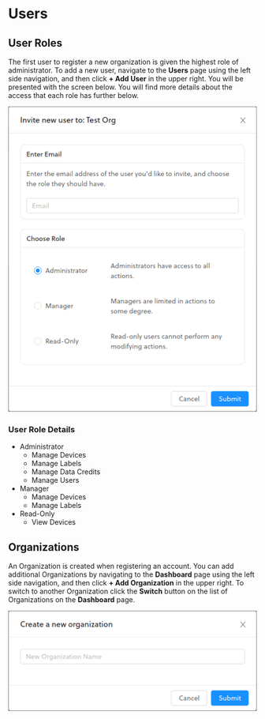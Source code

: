 # Users

## User Roles

The first user to register a new organization is given the highest role of administrator. To add a new user, navigate to the **Users** page using the left side navigation, and then click **+ Add User** in the upper right. You will be presented with the screen below. You will find more details about the access that each role has further below.

![](../.gitbook/assets/console_user_roles.png)

### User Role Details

* Administrator
  * Manage Devices
  * Manage Labels
  * Manage Data Credits
  * Manage Users
* Manager
  * Manage Devices
  * Manage Labels
* Read-Only
  * View Devices

## Organizations

An Organization is created when registering an account. You can add additional Organizations by navigating to the **Dashboard** page using the left side navigation, and then click **+ Add Organization** in the upper right. To switch to another Organization click the **Switch** button on the list of Organizations on the **Dashboard** page.

![](../.gitbook/assets/console_new_org.png)

